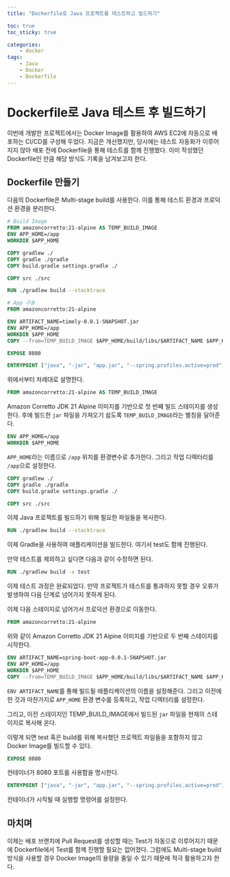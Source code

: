 ```yaml
---
title: "Dockerfile로 Java 프로젝트를 테스트하고 빌드하기"

toc: true
toc_sticky: true

categories:
    - docker
tags:
    - Java
    - Docker
    - Dockerfile
---
```



# Dockerfile로 Java 테스트 후 빌드하기

이번에 개발한 프로젝트에서는 Docker Image를 활용하여 AWS EC2에 자동으로 배포하는 CI/CD를 구성해 두었다. 지금은 개선했지만, 당시에는 테스트 자동화가 이루어지지 않아 배포 전에 Dockerfile을 통해 테스트를 함께 진행했다. 이미 작성했던 Dockerfile인 만큼 해당 방식도 기록을 남겨보고자 한다.


## Dockerfile 만들기

다음의 Dockerfile은 Multi-stage build를 사용한다. 이를 통해 테스트 환경과 프로덕션 환경을 분리한다.
```dockerfile
# Build Image
FROM amazoncorretto:21-alpine AS TEMP_BUILD_IMAGE
ENV APP_HOME=/app
WORKDIR $APP_HOME

COPY gradlew ./
COPY gradle ./gradle
COPY build.gradle settings.gradle ./

COPY src ./src

RUN ./gradlew build --stacktrace

# App 구동
FROM amazoncorretto:21-alpine

ENV ARTIFACT_NAME=timely-0.0.1-SNAPSHOT.jar
ENV APP_HOME=/app
WORKDIR $APP_HOME
COPY --from=TEMP_BUILD_IMAGE $APP_HOME/build/libs/$ARTIFACT_NAME $APP_HOME/app.jar

EXPOSE 8080

ENTRYPOINT ["java", "-jar", "app.jar", "--spring.profiles.active=prod"]
```

위에서부터 차례대로 설명한다.

```dockerfile
FROM amazoncorretto:21-alpine AS TEMP_BUILD_IMAGE
```
Amazon Corretto JDK 21 Alpine 이미지를 기반으로 첫 번째 빌드 스테이지를 생성한다. 후에 빌드한 `jar` 파일을 가져오기 쉽도록 `TEMP_BUILD_IMAGE`라는 별칭을 달아준다.

```dockerfile
ENV APP_HOME=/app
WORKDIR $APP_HOME
```
`APP_HOME`라는 이름으로 `/app` 위치를 환경변수로 추가한다. 그리고 작업 디렉터리를 `/app`으로 설정한다.

```dockerfile
COPY gradlew ./
COPY gradle ./gradle
COPY build.gradle settings.gradle ./

COPY src ./src
```
이제 Java 프로젝트를 빌드하기 위해 필요한 파일들을 복사한다.

```dockerfile
RUN ./gradlew build --stacktrace
```
이제 Gradle을 사용하여 애플리케이션을 빌드한다. 여기서 test도 함께 진행된다.

만약 테스트를 제외하고 싶다면 다음과 같이 수정하면 된다.
```dockerfile
RUN ./gradlew build -x test
```

이제 테스트 과정은 완료되었다. 만약 프로젝트가 테스트를 통과하지 못할 경우 오류가 발생하여 다음 단계로 넘어가지 못하게 된다.

이제 다음 스테이지로 넘어가서 프로덕션 환경으로 이동한다.

```dockerfile
FROM amazoncorretto:21-alpine
```
위와 같이 Amazon Corretto JDK 21 Alpine 이미지를 기반으로 두 번째 스테이지를 시작한다.

```dockerfile
ENV ARTIFACT_NAME=spring-boot-app-0.0.1-SNAPSHOT.jar
ENV APP_HOME=/app
WORKDIR $APP_HOME
COPY --from=TEMP_BUILD_IMAGE $APP_HOME/build/libs/$ARTIFACT_NAME $APP_HOME/app.jar
```

`ENV ARTIFACT_NAME`를 통해 빌드될 애플리케이션의 이름을 설정해준다.
그리고 이전에 한 것과 마찬가지로 `APP_HOME` 환경 변수를 등록하고, 작업 디렉터리를 설정한다.

그리고, 이전 스테이지인 TEMP_BUILD_IMAGE에서 빌드된 `jar` 파일을 현재의 스테이지로 복사해 온다.

이렇게 되면 test 혹은 build를 위해 복사했던 프로젝트 파일들을 포함하지 않고 Docker Image를 빌드할 수 있다.

```dockerfile
EXPOSE 8080
```
컨테이너가 8080 포트를 사용함을 명시한다.

```dockerfile
ENTRYPOINT ["java", "-jar", "app.jar", "--spring.profiles.active=prod"]
```
컨테이너가 시작될 때 실행할 명령어를 설정한다.

## 마치며
이제는 배포 브랜치에 Pull Request를 생성할  때는 Test가 자동으로 이루어지기 때문에 Dockerfile에서 Test를 함께 진행할 필요는 없어졌다. 그럼에도 Multi-stage build 방식을 사용할 경우 Docker Image의 용량을 줄일 수 있기 때문에 적극 활용하고자 한다.